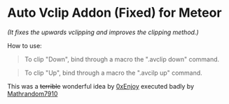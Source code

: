 # Auto Vclip Addon (Fixed) for Meteor
_(It fixes the upwards vclipping and improves the clipping method.)_

How to use:
>To clip "Down", bind through a macro the ".avclip down" command.

>To clip "Up", bind through a macro the ".avcilp up" command.

This was a ~~terrible~~ wonderful idea by <a href="https://github.com/0xEnjoy">0xEnjoy</a> executed badly by <a href="https://github.com/Mathrandom7910">Mathrandom7910</a>
